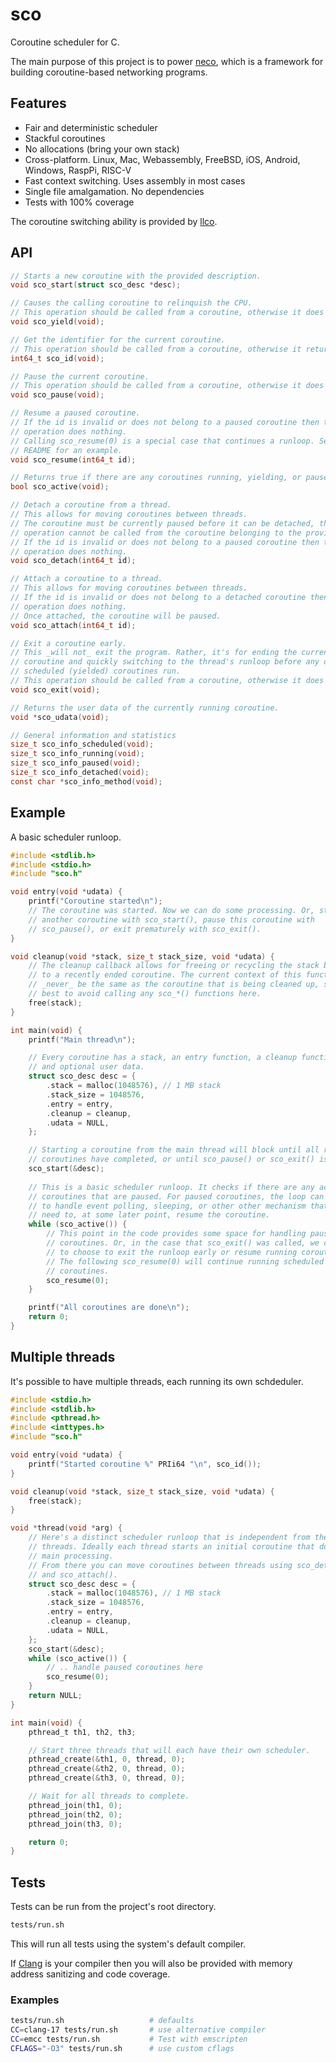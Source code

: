 # sco

Coroutine scheduler for C.

The main purpose of this project is to power
[neco](https://github.com/tidwall/neco), which is a framework for building 
coroutine-based networking programs.

## Features

- Fair and deterministic scheduler
- Stackful coroutines
- No allocations (bring your own stack)
- Cross-platform. Linux, Mac, Webassembly, FreeBSD, iOS, Android, Windows, RaspPi, RISC-V
- Fast context switching. Uses assembly in most cases
- Single file amalgamation. No dependencies
- Tests with 100% coverage

The coroutine switching ability is provided by [llco](https://github.com/tidwall/llco).

## API

```C
// Starts a new coroutine with the provided description.
void sco_start(struct sco_desc *desc);

// Causes the calling coroutine to relinquish the CPU.
// This operation should be called from a coroutine, otherwise it does nothing.
void sco_yield(void);

// Get the identifier for the current coroutine.
// This operation should be called from a coroutine, otherwise it returns zero.
int64_t sco_id(void);

// Pause the current coroutine.
// This operation should be called from a coroutine, otherwise it does nothing.
void sco_pause(void);

// Resume a paused coroutine.
// If the id is invalid or does not belong to a paused coroutine then this
// operation does nothing.
// Calling sco_resume(0) is a special case that continues a runloop. See the
// README for an example.
void sco_resume(int64_t id);

// Returns true if there are any coroutines running, yielding, or paused.
bool sco_active(void);

// Detach a coroutine from a thread.
// This allows for moving coroutines between threads.
// The coroutine must be currently paused before it can be detached, thus this
// operation cannot be called from the coroutine belonging to the provided id.
// If the id is invalid or does not belong to a paused coroutine then this
// operation does nothing.
void sco_detach(int64_t id);

// Attach a coroutine to a thread.
// This allows for moving coroutines between threads.
// If the id is invalid or does not belong to a detached coroutine then this
// operation does nothing.
// Once attached, the coroutine will be paused.
void sco_attach(int64_t id);

// Exit a coroutine early.
// This _will not_ exit the program. Rather, it's for ending the current 
// coroutine and quickly switching to the thread's runloop before any other
// scheduled (yielded) coroutines run.
// This operation should be called from a coroutine, otherwise it does nothing.
void sco_exit(void);

// Returns the user data of the currently running coroutine.
void *sco_udata(void);

// General information and statistics
size_t sco_info_scheduled(void);
size_t sco_info_running(void);
size_t sco_info_paused(void);
size_t sco_info_detached(void);
const char *sco_info_method(void);
```

## Example

A basic scheduler runloop.

```C
#include <stdlib.h>
#include <stdio.h>
#include "sco.h"

void entry(void *udata) {
    printf("Coroutine started\n");
    // The coroutine was started. Now we can do some processing. Or, start
    // another coroutine with sco_start(), pause this coroutine with 
    // sco_pause(), or exit prematurely with sco_exit().
}

void cleanup(void *stack, size_t stack_size, void *udata) {
    // The cleanup callback allows for freeing or recycling the stack belonging
    // to a recently ended coroutine. The current context of this function will 
    // _never_ be the same as the coroutine that is being cleaned up, so it's
    // best to avoid calling any sco_*() functions here.
    free(stack);
}

int main(void) {
    printf("Main thread\n");

    // Every coroutine has a stack, an entry function, a cleanup function,
    // and optional user data.
    struct sco_desc desc = {
        .stack = malloc(1048576), // 1 MB stack
        .stack_size = 1048576,
        .entry = entry,
        .cleanup = cleanup,
        .udata = NULL,
    };

    // Starting a coroutine from the main thread will block until all running
    // coroutines have completed, or until sco_pause() or sco_exit() is called.
    sco_start(&desc);
    
    // This is a basic scheduler runloop. It checks if there are any active 
    // coroutines that are paused. For paused coroutines, the loop can be a way
    // to handle event polling, sleeping, or other other mechanism that might
    // need to, at some later point, resume the coroutine.
    while (sco_active()) {
        // This point in the code provides some space for handling paused
        // coroutines. Or, in the case that sco_exit() was called, we can now
        // to choose to exit the runloop early or resume running coroutines.
        // The following sco_resume(0) will continue running scheduled
        // coroutines.
        sco_resume(0);
    }

    printf("All coroutines are done\n");
    return 0;
}
```

## Multiple threads

It's possible to have multiple threads, each running its own schdeduler.

```C
#include <stdio.h>
#include <stdlib.h>
#include <pthread.h>
#include <inttypes.h>
#include "sco.h"

void entry(void *udata) {
    printf("Started coroutine %" PRIi64 "\n", sco_id());
}

void cleanup(void *stack, size_t stack_size, void *udata) {
    free(stack);
}

void *thread(void *arg) {
    // Here's a distinct scheduler runloop that is independent from the other
    // threads. Ideally each thread starts an initial coroutine that does the 
    // main processing. 
    // From there you can move coroutines between threads using sco_detach()
    // and sco_attach().
    struct sco_desc desc = { 
        .stack = malloc(1048576), // 1 MB stack
        .stack_size = 1048576,
        .entry = entry,
        .cleanup = cleanup,
        .udata = NULL,
    };
    sco_start(&desc);
    while (sco_active()) {
        // .. handle paused coroutines here
        sco_resume(0);
    }
    return NULL;
}

int main(void) {
    pthread_t th1, th2, th3;

    // Start three threads that will each have their own scheduler.
    pthread_create(&th1, 0, thread, 0);
    pthread_create(&th2, 0, thread, 0);
    pthread_create(&th3, 0, thread, 0);

    // Wait for all threads to complete.
    pthread_join(th1, 0);
    pthread_join(th2, 0);
    pthread_join(th3, 0);

    return 0;
}
```

## Tests

Tests can be run from the project's root directory.

```bash
tests/run.sh
```

This will run all tests using the system's default compiler.

If [Clang](https://clang.llvm.org) is your compiler then you will also be 
provided with memory address sanitizing and code coverage.

### Examples

```bash
tests/run.sh                   # defaults
CC=clang-17 tests/run.sh       # use alternative compiler
CC=emcc tests/run.sh           # Test with emscripten
CFLAGS="-O3" tests/run.sh      # use custom cflags

